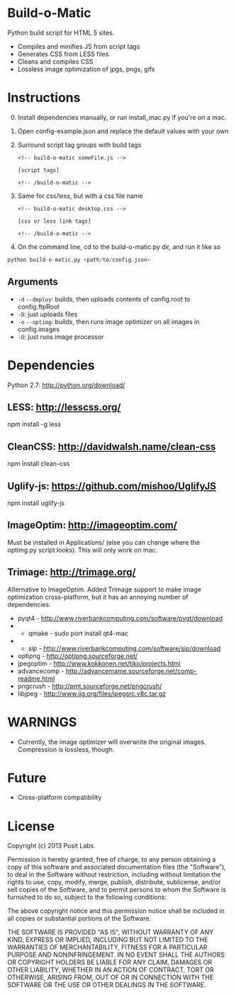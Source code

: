Build-o-Matic
=============

Python build script for HTML 5 sites.

- Compiles and minifies JS from script tags
- Generates CSS from LESS files
- Cleans and compiles CSS 
- Lossless image optimization of jpgs, pngs, gifs


Instructions
=============
0. Install dependencies manually, or run install_mac.py if you're on a mac.
1. Open config-example.json and replace the default values with your own
2. Surround script tag groups with build tags

	```
	<!-- build-o-matic someFile.js -->
	```

	```
	[script tags]
	```

	```
	<!-- /build-o-matic -->
	```

3. Same for css/less, but with a css file name

	```
	<!-- build-o-matic desktop.css -->
	```

	```
	[css or less link tags]
	```

	```
	<!-- /build-o-matic -->
	```

4. On the command line, cd to the build-o-matic.py dir, and run it like so
```python
python build-o-matic.py <path/to/config.json>
```

Arguments
-----------
- `-d` `--deploy`: builds, then uploads contents of config.root to config.ftpRoot
- `-D`: just uploads files
- `-o` `--optimg`: builds, then runs image optimizer on all images in config.images
- `-O`: just runs image processor

Dependencies
=============

Python 2.7: http://python.org/download/

LESS: http://lesscss.org/
-----------
npm install -g less

CleanCSS: http://davidwalsh.name/clean-css
-----------
npm install clean-css

Uglify-js: https://github.com/mishoo/UglifyJS
-----------
npm install uglify-js

ImageOptim: http://imageoptim.com/
-----------
Must be installed in Applications/ (else you can change where the optimg.py script looks). This will only work on mac.

Trimage: http://trimage.org/
-----------

Alternative to ImageOptim. Added Trimage support to make image optimization cross-platform, but it has an annoying number of dependencies.
- pyqt4 - http://www.riverbankcomputing.com/software/pyqt/download
- - qmake - sudo port install qt4-mac
- - sip - http://www.riverbankcomputing.com/software/sip/download
- optipng - http://optipng.sourceforge.net/
- jpegoptim - http://www.kokkonen.net/tjko/projects.html
- advancecomp - http://advancemame.sourceforge.net/comp-readme.html
- pngcrush - http://pmt.sourceforge.net/pngcrush/
- libjpeg - http://www.ijg.org/files/jpegsrc.v8c.tar.gz


WARNINGS
===========
- Currently, the image optimizer will overwrite the original images. Compression is lossless, though.


Future
===========
- Cross-platform compatibility


License
===========
Copyright (c) 2013 Posit Labs

Permission is hereby granted, free of charge, to any person obtaining a copy of this software and associated documentation files (the "Software"), to deal in the Software without restriction, including without limitation the rights to use, copy, modify, merge, publish, distribute, sublicense, and/or sell copies of the Software, and to permit persons to whom the Software is furnished to do so, subject to the following conditions:

The above copyright notice and this permission notice shall be included in all copies or substantial portions of the Software.

THE SOFTWARE IS PROVIDED "AS IS", WITHOUT WARRANTY OF ANY KIND, EXPRESS OR IMPLIED, INCLUDING BUT NOT LIMITED TO THE WARRANTIES OF MERCHANTABILITY, FITNESS FOR A PARTICULAR PURPOSE AND NONINFRINGEMENT. IN NO EVENT SHALL THE AUTHORS OR COPYRIGHT HOLDERS BE LIABLE FOR ANY CLAIM, DAMAGES OR OTHER LIABILITY, WHETHER IN AN ACTION OF CONTRACT, TORT OR OTHERWISE, ARISING FROM, OUT OF OR IN CONNECTION WITH THE SOFTWARE OR THE USE OR OTHER DEALINGS IN THE SOFTWARE.